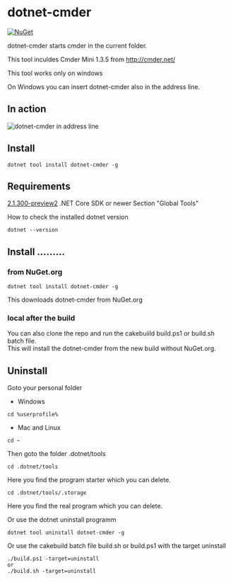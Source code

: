 ﻿# dotnet-cmder

[![NuGet][main-nuget-badge]][main-nuget]

[main-nuget]: https://www.nuget.org/packages/dotnet-cmder/
[main-nuget-badge]: https://img.shields.io/nuget/v/dotnet-cmder.svg?style=flat-square&label=nuget

dotnet-cmder starts cmder in the current folder.

This tool inculdes Cmder Mini 1.3.5 from http://cmder.net/

This tool works only on windows

On Windows you can insert dotnet-cmder also in the address line.

## In action

![dotnet-cmder in address line](https://github.com/EifelMono/dotnet-cmder/blob/master/media/dotnet-cmder.gif)

## Install
```
dotnet tool install dotnet-cmder -g
```

## Requirements

[2.1.300-preview2](https://www.microsoft.com/net/download/dotnet-core/sdk-2.1.300-preview2) .NET Core SDK or newer
Section "Global Tools"

How to check the installed dotnet version
```
dotnet --version
```

## Install .........

### from NuGet.org

```
dotnet tool install dotnet-cmder -g
```
This downloads dotnet-cmder from NuGet.org

### local after the build

You can also clone the repo and run the cakebuiild build.ps1 or build.sh batch file.<br>
This will install the dotnet-cmder from the new build without NuGet.org.

## Uninstall

Goto your personal folder

* Windows
```
cd %userprofile%
```
* Mac and Linux
```
cd ~
``` 
Then goto the folder .dotnet/tools

```
cd .dotnet/tools
```
Here you find the program starter which you can delete.

```
cd .dotnet/tools/.storage
```
Here you find the real program which you can delete.

Or use the dotnet uninstall programm
```
dotnet tool uninstall dotnet-cmder -g
```

Or use the cakebuild batch file build.sh or build.ps1 with the target uninstall
```
./build.ps1 -target=uninstall
or
./build.sh -target=uninstall
```

